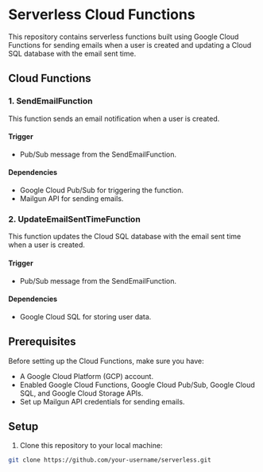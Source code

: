 # Serverless Cloud Functions

This repository contains serverless functions built using Google Cloud Functions for sending emails when a user is created and updating a Cloud SQL database with the email sent time.



## Cloud Functions

### 1. SendEmailFunction

This function sends an email notification when a user is created.

#### Trigger

- Pub/Sub message from the SendEmailFunction.

#### Dependencies

- Google Cloud Pub/Sub for triggering the function.
- Mailgun API for sending emails.

### 2. UpdateEmailSentTimeFunction

This function updates the Cloud SQL database with the email sent time when a user is created.

#### Trigger

- Pub/Sub message from the SendEmailFunction.

#### Dependencies

- Google Cloud SQL for storing user data.

## Prerequisites

Before setting up the Cloud Functions, make sure you have:

- A Google Cloud Platform (GCP) account.
- Enabled Google Cloud Functions, Google Cloud Pub/Sub, Google Cloud SQL, and Google Cloud Storage APIs.
- Set up Mailgun API credentials for sending emails.

## Setup

1. Clone this repository to your local machine:

```bash
git clone https://github.com/your-username/serverless.git
